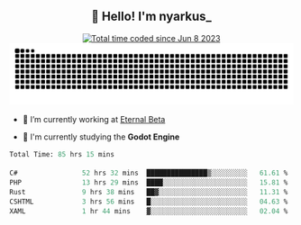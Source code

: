 <h2 align="center">👋 Hello! I'm nyarkus_</h2>
<p align="center">
  <a href="https://wakatime.com/@8f9aa332-6725-4e00-a5d9-b2317a4b74a6">
    <img src="https://wakatime.com/badge/user/8f9aa332-6725-4e00-a5d9-b2317a4b74a6.svg" alt="Total time coded since Jun 8 2023" />
  </a>
  <br>
  <img src = "https://github.com/nyarkus/nyarkus/blob/output/github-snake-dark.svg">
</p>

- 🔭 I’m currently working at [Eternal Beta](https://github.com/Kacianoki/Eternal-Beta)
<!--- 💬 Ask me about **nothing :<**-->
- 🌱 I'm currently studying the **Godot Engine**

<!--START_SECTION:waka-->

```fs
Total Time: 85 hrs 15 mins

C#                52 hrs 32 mins  ███████████████▒░░░░░░░░░   61.61 %
PHP               13 hrs 29 mins  ████░░░░░░░░░░░░░░░░░░░░░   15.81 %
Rust              9 hrs 38 mins   ██▓░░░░░░░░░░░░░░░░░░░░░░   11.31 %
CSHTML            3 hrs 56 mins   █░░░░░░░░░░░░░░░░░░░░░░░░   04.63 %
XAML              1 hr 44 mins    ▓░░░░░░░░░░░░░░░░░░░░░░░░   02.04 %
```

<!--END_SECTION:waka-->
